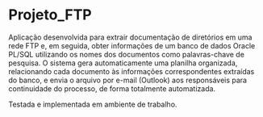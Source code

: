 # Projeto_FTP
Aplicação desenvolvida para extrair documentação de diretórios em uma rede FTP e, em seguida, obter informações de um banco de dados Oracle PL/SQL utilizando os nomes 
dos documentos como palavras-chave de pesquisa.
O sistema gera automaticamente uma planilha organizada, relacionando cada documento às informações correspondentes extraídas do banco, e envia o arquivo por e-mail 
(Outlook) aos responsáveis para continuidade do processo, de forma totalmente automatizada.

Testada e implementada em ambiente de trabalho.
